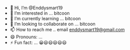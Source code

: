 - 👋 Hi, I’m @Enddysmart19
- 👀 I’m interested in ... bitcoon 
- 🌱 I’m currently learning ... bitcoon 
- 💞️ I’m looking to collaborate on ... bitcoon 
- 📫 How to reach me .. email enddysmart19@gmail.com 
- 😄 Pronouns: ...
- ⚡ Fun fact: ...
😀😃😃😃😃😃
<!---
Enddysmart19/Enddysmart19 is a ✨ special ✨ repository because its `README.md` (this file) appears on your GitHub profile.
You can click the Preview link to take a look at your changes.
--->
